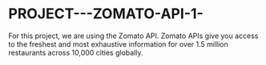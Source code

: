 # PROJECT---ZOMATO-API-1-
For this project, we are using the Zomato API. Zomato APIs give you access to the freshest and most exhaustive information for over 1.5 million restaurants across 10,000 cities globally.
